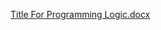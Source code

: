 [Title For Programming Logic.docx](https://github.com/user-attachments/files/16711383/Title.For.Programming.Logic.docx)
